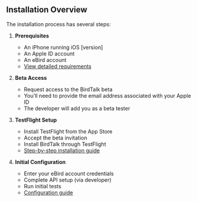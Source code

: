 ## Installation Overview

The installation process has several steps:

1. **Prerequisites**
    - An iPhone running iOS [version]
    - An Apple ID account
    - An eBird account
    - [View detailed requirements](requirements.md)

2. **Beta Access**
    - Request access to the BirdTalk beta
    - You'll need to provide the email address associated with your Apple ID
    - The developer will add you as a beta tester

3. **TestFlight Setup**
    - Install TestFlight from the App Store
    - Accept the beta invitation
    - Install BirdTalk through TestFlight
    - [Step-by-step installation guide](setup.md)

4. **Initial Configuration**
    - Enter your eBird account credentials
    - Complete API setup (via developer)
    - Run initial tests
    - [Configuration guide](../quickstart/first-session.md)